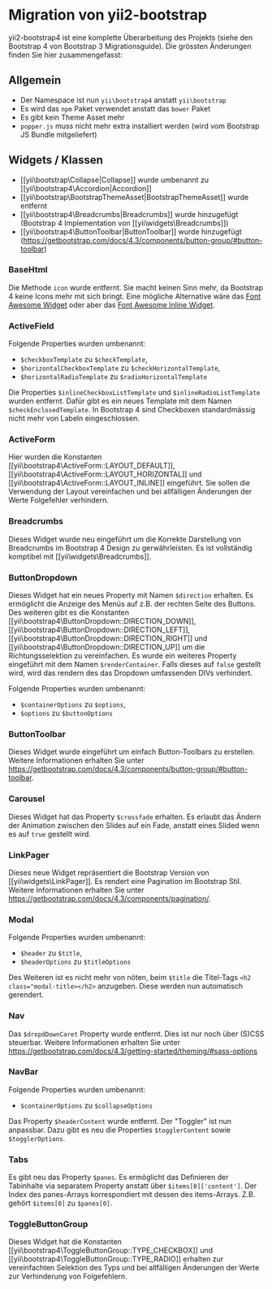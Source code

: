 Migration von yii2-bootstrap
============================

yii2-bootstrap4 ist eine komplette Überarbeitung des Projekts (siehe den Bootstrap 4 von Bootstrap 3 Migrationsguide).
Die grössten Änderungen finden Sie hier zusammengefasst:

## Allgemein

* Der Namespace ist nun `yii\bootstrap4` anstatt `yii\bootstrap`
* Es wird das `npm` Paket verwendet anstatt das `bower` Paket
* Es gibt kein Theme Asset mehr
* `popper.js` muss nicht mehr extra installiert werden (wird vom Bootstrap JS Bundle mitgeliefert) 

## Widgets / Klassen

* [[yii\bootstrap\Collapse|Collapse]] wurde umbenannt zu [[yii\bootstrap4\Accordion|Accordion]]
* [[yii\bootstrap\BootstrapThemeAsset|BootstrapThemeAsset]] wurde entfernt
* [[yii\bootstrap4\Breadcrumbs|Breadcrumbs]] wurde hinzugefügt (Bootstrap 4 Implementation von [[yii\widgets\Breadcrumbs]])
* [[yii\bootstrap4\ButtonToolbar|ButtonToolbar]] wurde hinzugefügt (https://getbootstrap.com/docs/4.3/components/button-group/#button-toolbar)


### BaseHtml

Die Methode `icon` wurde entfernt. Sie macht keinen Sinn mehr, da Bootstrap 4 keine Icons mehr mit sich bringt. Eine
mögliche Alternative wäre das [Font Awesome Widget](https://github.com/rmrevin/yii2-fontawesome) oder aber das
[Font Awesome Inline Widget](https://github.com/Thoulah/yii2-fontawesome-inline).

### ActiveField

Folgende Properties wurden umbenannt:
* `$checkboxTemplate` zu `$checkTemplate`,
* `$horizontalCheckboxTemplate` zu `$checkHorizontalTemplate`,
* `$horizontalRadioTemplate` zu `$radioHorizontalTemplate`

Die Properties `$inlineCheckboxListTemplate` und `$inlineRadioListTemplate` wurden entfernt. Dafür gibt es ein neues 
Template mit dem Namen `$checkEnclosedTemplate`. In Bootstrap 4 sind Checkboxen standardmässig nicht mehr von Labeln 
eingeschlossen.

### ActiveForm

Hier wurden die Konstanten [[yii\bootstrap4\ActiveForm::LAYOUT_DEFAULT]], [[yii\bootstrap4\ActiveForm::LAYOUT_HORIZONTAL]]
und [[yii\bootstrap4\ActiveForm::LAYOUT_INLINE]] eingeführt. Sie sollen die Verwendung der Layout vereinfachen und bei
allfälligen Änderungen der Werte Folgefehler verhindern.

### Breadcrumbs

Dieses Widget wurde neu eingeführt um die Korrekte Darstellung von Breadcrumbs im Bootstrap 4 Design zu gerwährleisten.
Es ist vollständig komptibel mit [[yii\widgets\Breadcrumbs]].

### ButtonDropdown

Dieses Widget hat ein neues Property mit Namen `$direction` erhalten. Es ermöglicht die Anzeige des Menüs auf z.B. der
rechten Seite des Buttons. Des weiteren gibt es die Konstanten  [[yii\bootstrap4\ButtonDropdown::DIRECTION_DOWN]], 
[[yii\bootstrap4\ButtonDropdown::DIRECTION_LEFT]], [[yii\bootstrap4\ButtonDropdown::DIRECTION_RIGHT]] und 
[[yii\bootstrap4\ButtonDropdown::DIRECTION_UP]] um die Richtungsselektion zu vereinfachen.
Es wurde ein weiteres Property eingeführt mit dem Namen `$renderContainer`. Falls dieses auf `false` gestellt wird, wird
das rendern des das Dropdown umfassenden DIVs verhindert.

Folgende Properties wurden umbenannt:
* `$containerOptions` zu `$options`,
* `$options` zu `$buttonOptions`

### ButtonToolbar

Dieses Widget wurde eingeführt um einfach Button-Toolbars zu erstellen. Weitere Informationen erhalten Sie unter
https://getbootstrap.com/docs/4.3/components/button-group/#button-toolbar.

### Carousel

Dieses Widget hat das Property `$crossfade` erhalten. Es erlaubt das Ändern der Animation zwischen den Slides auf ein Fade,
anstatt eines Slided wenn es auf `true` gestellt wird.

### LinkPager

Dieses neue Widget repräsentiert die Bootstrap Version von [[yii\widgets\LinkPager]]. Es rendert eine Pagination im Bootstrap
Stil. Weitere Informationen erhalten Sie unter https://getbootstrap.com/docs/4.3/components/pagination/.

### Modal

Folgende Properties wurden umbenannt:
* `$header` zu `$title`,
* `$headerOptions` zu `$titleOptions`

Des Weiteren ist es nicht mehr von nöten, beim `$title` die Titel-Tags `<h2 class="modal-title></h2>` anzugeben. Diese
werden nun automatisch gerendert.

### Nav

Das `$dropdDownCaret` Property wurde entfernt. Dies ist nur noch über (S)CSS steuerbar. Weitere Informationen erhalten Sie
unter https://getbootstrap.com/docs/4.3/getting-started/theming/#sass-options

### NavBar

Folgende Properties wurden umbenannt:
* `$containerOptions` zu `$collapseOptions`

Das Property `$headerContent` wurde entfernt. Der "Toggler" ist nun anpassbar. Dazu gibt es neu die Properties 
`$togglerContent` sowie `$togglerOptions`.

### Tabs

Es gibt neu das Property `$panes`. Es ermöglicht das Definieren der Tabinhalte via separatem Property anstatt über
`$items[0]['content']`. Der Index des panes-Arrays korrespondiert mit dessen des items-Arrays. Z.B. gehört `$items[0]`
zu `$panes[0]`.

### ToggleButtonGroup

Dieses Widget hat die Konstanten [[yii\bootstrap4\ToggleButtonGroup::TYPE_CHECKBOX]] und
[[yii\bootstrap4\ToggleButtonGroup::TYPE_RADIO]] erhalten zur vereinfachten Selektion des Typs und bei allfälligen 
Änderungen der Werte zur Verhinderung von Folgefehlern.

